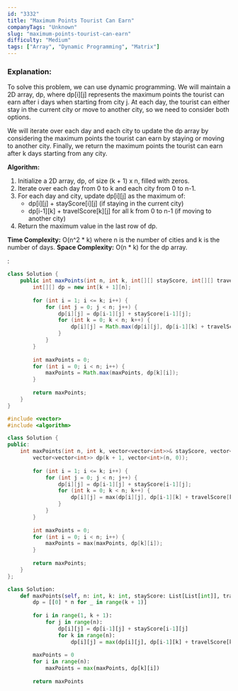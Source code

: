 ```yaml
---
id: "3332"
title: "Maximum Points Tourist Can Earn"
companyTags: "Unknown"
slug: "maximum-points-tourist-can-earn"
difficulty: "Medium"
tags: ["Array", "Dynamic Programming", "Matrix"]
---
```


### Explanation:
To solve this problem, we can use dynamic programming. We will maintain a 2D array, dp, where dp[i][j] represents the maximum points the tourist can earn after i days when starting from city j. At each day, the tourist can either stay in the current city or move to another city, so we need to consider both options.

We will iterate over each day and each city to update the dp array by considering the maximum points the tourist can earn by staying or moving to another city. Finally, we return the maximum points the tourist can earn after k days starting from any city.

**Algorithm:**
1. Initialize a 2D array, dp, of size (k + 1) x n, filled with zeros.
2. Iterate over each day from 0 to k and each city from 0 to n-1.
3. For each day and city, update dp[i][j] as the maximum of:
   - dp[i][j] + stayScore[i][j] (if staying in the current city)
   - dp[i-1][k] + travelScore[k][j] for all k from 0 to n-1 (if moving to another city)
4. Return the maximum value in the last row of dp.

**Time Complexity:** O(n^2 * k) where n is the number of cities and k is the number of days.
**Space Complexity:** O(n * k) for the dp array.

:

```java
class Solution {
    public int maxPoints(int n, int k, int[][] stayScore, int[][] travelScore) {
        int[][] dp = new int[k + 1][n];
        
        for (int i = 1; i <= k; i++) {
            for (int j = 0; j < n; j++) {
                dp[i][j] = dp[i-1][j] + stayScore[i-1][j];
                for (int k = 0; k < n; k++) {
                    dp[i][j] = Math.max(dp[i][j], dp[i-1][k] + travelScore[k][j]);
                }
            }
        }
        
        int maxPoints = 0;
        for (int i = 0; i < n; i++) {
            maxPoints = Math.max(maxPoints, dp[k][i]);
        }
        
        return maxPoints;
    }
}
```

```cpp
#include <vector>
#include <algorithm>

class Solution {
public:
    int maxPoints(int n, int k, vector<vector<int>>& stayScore, vector<vector<int>>& travelScore) {
        vector<vector<int>> dp(k + 1, vector<int>(n, 0));
        
        for (int i = 1; i <= k; i++) {
            for (int j = 0; j < n; j++) {
                dp[i][j] = dp[i-1][j] + stayScore[i-1][j];
                for (int k = 0; k < n; k++) {
                    dp[i][j] = max(dp[i][j], dp[i-1][k] + travelScore[k][j]);
                }
            }
        }
        
        int maxPoints = 0;
        for (int i = 0; i < n; i++) {
            maxPoints = max(maxPoints, dp[k][i]);
        }
        
        return maxPoints;
    }
};
```

```python
class Solution:
    def maxPoints(self, n: int, k: int, stayScore: List[List[int]], travelScore: List[List[int]]) -> int:
        dp = [[0] * n for _ in range(k + 1)]
        
        for i in range(1, k + 1):
            for j in range(n):
                dp[i][j] = dp[i-1][j] + stayScore[i-1][j]
                for k in range(n):
                    dp[i][j] = max(dp[i][j], dp[i-1][k] + travelScore[k][j])
        
        maxPoints = 0
        for i in range(n):
            maxPoints = max(maxPoints, dp[k][i])
        
        return maxPoints
```